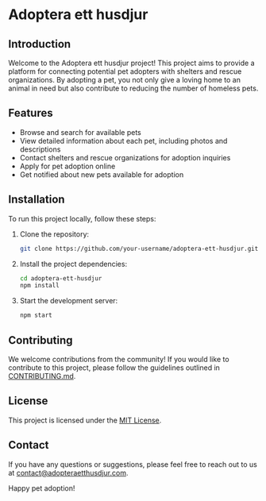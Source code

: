 # Adoptera ett husdjur

## Introduction
Welcome to the Adoptera ett husdjur project! This project aims to provide a platform for connecting potential pet adopters with shelters and rescue organizations. By adopting a pet, you not only give a loving home to an animal in need but also contribute to reducing the number of homeless pets.

## Features
- Browse and search for available pets
- View detailed information about each pet, including photos and descriptions
- Contact shelters and rescue organizations for adoption inquiries
- Apply for pet adoption online
- Get notified about new pets available for adoption

## Installation
To run this project locally, follow these steps:

1. Clone the repository:
    ```bash
    git clone https://github.com/your-username/adoptera-ett-husdjur.git
    ```

2. Install the project dependencies:
    ```bash
    cd adoptera-ett-husdjur
    npm install
    ```

3. Start the development server:
    ```bash
    npm start
    ```

## Contributing
We welcome contributions from the community! If you would like to contribute to this project, please follow the guidelines outlined in [CONTRIBUTING.md](./CONTRIBUTING.md).

## License
This project is licensed under the [MIT License](./LICENSE).

## Contact
If you have any questions or suggestions, please feel free to reach out to us at [contact@adopteraetthusdjur.com](mailto:contact@adopteraetthusdjur.com).

Happy pet adoption!
